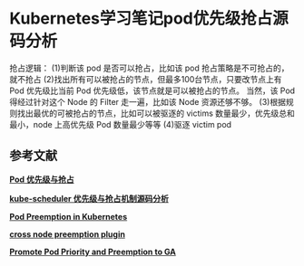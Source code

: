 


# Kubernetes学习笔记pod优先级抢占源码分析

抢占逻辑：
(1)判断该 pod 是否可以抢占，比如该 pod 抢占策略是不可抢占的，就不抢占
(2)找出所有可以被抢占的节点，但最多100台节点，只要改节点上有 Pod 优先级比当前 Pod 优先级低，该节点就是可以被抢占的节点。
当然，该 Pod 得经过针对这个 Node 的 Filter 走一遍，比如该 Node 资源还够不够。
(3)根据规则找出最优的可被抢占的节点，比如可以被驱逐的 victims 数量最少，优先级总和最小，node 上高优先级 Pod 数量最少等等
(4)驱逐 victim pod






## 参考文献
**[Pod 优先级与抢占](https://kubernetes.io/zh/docs/concepts/configuration/pod-priority-preemption/)**

**[kube-scheduler 优先级与抢占机制源码分析](https://www.bookstack.cn/read/source-code-reading-notes/kubernetes-kube_scheduler_preempt.md)**

**[Pod Preemption in Kubernetes](https://github.com/kubernetes/design-proposals-archive/blob/main/scheduling/pod-preemption.md)**

**[cross node preemption plugin](https://github.com/kubernetes-sigs/scheduler-plugins/blob/master/pkg/crossnodepreemption/README.md)**

**[Promote Pod Priority and Preemption to GA](https://github.com/kubernetes/enhancements/blob/master/keps/sig-scheduling/268-priority-preemption/README.md)**
